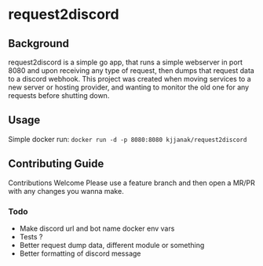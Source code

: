 # request2discord

## Background 
request2discord is a simple go app, that runs a simple webserver in port 8080 and upon receiving any type of request, then dumps that request data to a discord webhook. 
This project was created when moving services to a new server or hosting provider, and wanting to monitor the old one for any requests before shutting down. 


## Usage
Simple docker run: `docker run -d -p 8080:8080 kjjanak/request2discord`

## Contributing Guide
Contributions Welcome
Please use a feature branch and then open a MR/PR with any changes you wanna make. 

### Todo 
* Make discord url and bot name docker env vars
* Tests ? 
* Better request dump data, different module or something
* Better formatting of discord message


